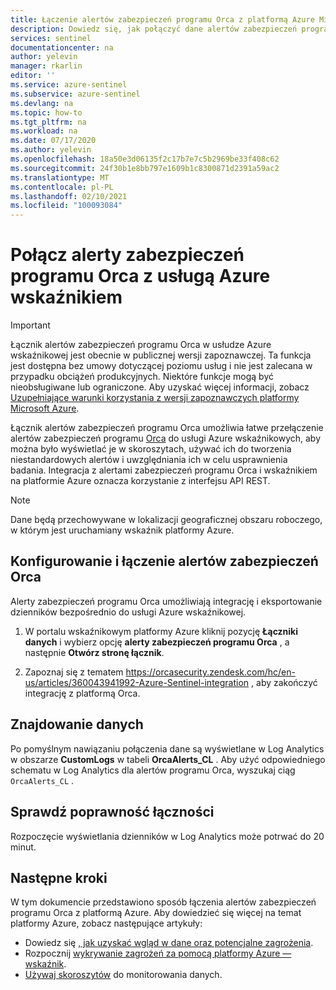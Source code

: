 ```yaml
---
title: Łączenie alertów zabezpieczeń programu Orca z platformą Azure Microsoft Docs
description: Dowiedz się, jak połączyć dane alertów zabezpieczeń programu Orca z platformą Azure, aby wyświetlić pulpity nawigacyjne, utworzyć niestandardowe alerty i poprawić badanie.
services: sentinel
documentationcenter: na
author: yelevin
manager: rkarlin
editor: ''
ms.service: azure-sentinel
ms.subservice: azure-sentinel
ms.devlang: na
ms.topic: how-to
ms.tgt_pltfrm: na
ms.workload: na
ms.date: 07/17/2020
ms.author: yelevin
ms.openlocfilehash: 18a50e3d06135f2c17b7e7c5b2969be33f408c62
ms.sourcegitcommit: 24f30b1e8bb797e1609b1c8300871d2391a59ac2
ms.translationtype: MT
ms.contentlocale: pl-PL
ms.lasthandoff: 02/10/2021
ms.locfileid: "100093084"
---
```

# <a name="connect-your-orca-security-alerts-to-azure-sentinel"></a>Połącz alerty zabezpieczeń programu Orca z usługą Azure wskaźnikiem 

> [!IMPORTANT]
> Łącznik alertów zabezpieczeń programu Orca w usłudze Azure wskaźnikowej jest obecnie w publicznej wersji zapoznawczej.
> Ta funkcja jest dostępna bez umowy dotyczącej poziomu usług i nie jest zalecana w przypadku obciążeń produkcyjnych. Niektóre funkcje mogą być nieobsługiwane lub ograniczone. Aby uzyskać więcej informacji, zobacz [Uzupełniające warunki korzystania z wersji zapoznawczych platformy Microsoft Azure](https://azure.microsoft.com/support/legal/preview-supplemental-terms/).

Łącznik alertów zabezpieczeń programu Orca umożliwia łatwe przełączenie alertów zabezpieczeń programu [Orca](https://orca.security/) do usługi Azure wskaźnikowych, aby można było wyświetlać je w skoroszytach, używać ich do tworzenia niestandardowych alertów i uwzględniania ich w celu usprawnienia badania. Integracja z alertami zabezpieczeń programu Orca i wskaźnikiem na platformie Azure oznacza korzystanie z interfejsu API REST.

> [!NOTE]
> Dane będą przechowywane w lokalizacji geograficznej obszaru roboczego, w którym jest uruchamiany wskaźnik platformy Azure.

## <a name="configure-and-connect-orca-security-alerts"></a>Konfigurowanie i łączenie alertów zabezpieczeń Orca

Alerty zabezpieczeń programu Orca umożliwiają integrację i eksportowanie dzienników bezpośrednio do usługi Azure wskaźnikowej.

1. W portalu wskaźnikowym platformy Azure kliknij pozycję **Łączniki danych** i wybierz opcję **alerty zabezpieczeń programu Orca** , a następnie **Otwórz stronę łącznik**.

2. Zapoznaj się z tematem https://orcasecurity.zendesk.com/hc/en-us/articles/360043941992-Azure-Sentinel-integration , aby zakończyć integrację z platformą Orca.

## <a name="find-your-data"></a>Znajdowanie danych

Po pomyślnym nawiązaniu połączenia dane są wyświetlane w Log Analytics w obszarze **CustomLogs** w tabeli **OrcaAlerts_CL** .
Aby użyć odpowiedniego schematu w Log Analytics dla alertów programu Orca, wyszukaj ciąg `OrcaAlerts_CL` .

## <a name="validate-connectivity"></a>Sprawdź poprawność łączności
Rozpoczęcie wyświetlania dzienników w Log Analytics może potrwać do 20 minut. 


## <a name="next-steps"></a>Następne kroki
W tym dokumencie przedstawiono sposób łączenia alertów zabezpieczeń programu Orca z platformą Azure. Aby dowiedzieć się więcej na temat platformy Azure, zobacz następujące artykuły:
- Dowiedz się [, jak uzyskać wgląd w dane oraz potencjalne zagrożenia](quickstart-get-visibility.md).
- Rozpocznij [wykrywanie zagrożeń za pomocą platformy Azure — wskaźnik](tutorial-detect-threats-built-in.md).
- [Używaj skoroszytów](tutorial-monitor-your-data.md) do monitorowania danych.

